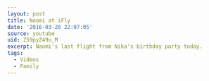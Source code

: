 ```yaml
---
layout: post
title: Naomi at iFly
date: '2016-03-26 22:07:05'
source: youtube
uid: Z59pyZ49u_M
excerpt: Naomi's last flight from Nika's birthday party today.
tags:
  - Videos
  - Family
---
```

